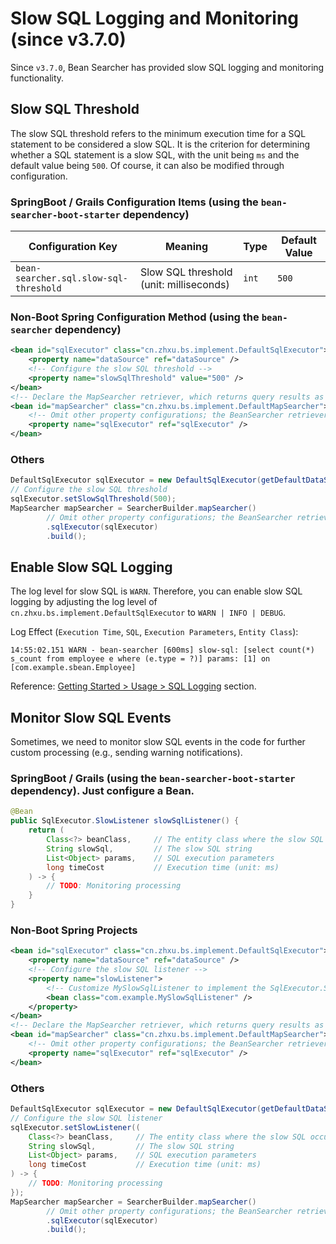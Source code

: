 # Slow SQL Logging and Monitoring (since v3.7.0)

Since `v3.7.0`, Bean Searcher has provided slow SQL logging and monitoring functionality.

## Slow SQL Threshold

The slow SQL threshold refers to the minimum execution time for a SQL statement to be considered a slow SQL. It is the criterion for determining whether a SQL statement is a slow SQL, with the unit being `ms` and the default value being `500`. Of course, it can also be modified through configuration.

### SpringBoot / Grails Configuration Items (using the `bean-searcher-boot-starter` dependency)

Configuration Key | Meaning | Type | Default Value
-|-|-|-
`bean-searcher.sql.slow-sql-threshold` | Slow SQL threshold (unit: milliseconds) | `int` | `500`

### Non-Boot Spring Configuration Method (using the `bean-searcher` dependency)

```xml
<bean id="sqlExecutor" class="cn.zhxu.bs.implement.DefaultSqlExecutor">
    <property name="dataSource" ref="dataSource" />
    <!-- Configure the slow SQL threshold -->
    <property name="slowSqlThreshold" value="500" />
</bean>
<!-- Declare the MapSearcher retriever, which returns query results as Map objects -->
<bean id="mapSearcher" class="cn.zhxu.bs.implement.DefaultMapSearcher">
    <!-- Omit other property configurations; the BeanSearcher retriever has the same configuration -->
    <property name="sqlExecutor" ref="sqlExecutor" />
</bean>
```

### Others

```java
DefaultSqlExecutor sqlExecutor = new DefaultSqlExecutor(getDefaultDataSource());
// Configure the slow SQL threshold
sqlExecutor.setSlowSqlThreshold(500);
MapSearcher mapSearcher = SearcherBuilder.mapSearcher()
        // Omit other property configurations; the BeanSearcher retriever has the same configuration
        .sqlExecutor(sqlExecutor)
        .build();
```

## Enable Slow SQL Logging

The log level for slow SQL is `WARN`. Therefore, you can enable slow SQL logging by adjusting the log level of `cn.zhxu.bs.implement.DefaultSqlExecutor` to `WARN | INFO | DEBUG`.

Log Effect (`Execution Time`, `SQL`, `Execution Parameters`, `Entity Class`):

```log
14:55:02.151 WARN - bean-searcher [600ms] slow-sql: [select count(*) s_count from employee e where (e.type = ?)] params: [1] on [com.example.sbean.Employee]
```

Reference: [Getting Started > Usage > SQL Logging](/en/guide/start/use#sql-Logging) section.

## Monitor Slow SQL Events

Sometimes, we need to monitor slow SQL events in the code for further custom processing (e.g., sending warning notifications).

### SpringBoot / Grails (using the `bean-searcher-boot-starter` dependency). Just configure a Bean.

```java
@Bean
public SqlExecutor.SlowListener slowSqlListener() {
    return (
        Class<?> beanClass,     // The entity class where the slow SQL occurred 
        String slowSql,         // The slow SQL string
        List<Object> params,    // SQL execution parameters
        long timeCost           // Execution time (unit: ms)
    ) -> {
        // TODO: Monitoring processing
    }
}
```

### Non-Boot Spring Projects

```xml
<bean id="sqlExecutor" class="cn.zhxu.bs.implement.DefaultSqlExecutor">
    <property name="dataSource" ref="dataSource" />
    <!-- Configure the slow SQL listener -->
    <property name="slowListener">
        <!-- Customize MySlowSqlListener to implement the SqlExecutor.SlowListener interface -->
        <bean class="com.example.MySlowSqlListener" />
    </property>
</bean>
<!-- Declare the MapSearcher retriever, which returns query results as Map objects -->
<bean id="mapSearcher" class="cn.zhxu.bs.implement.DefaultMapSearcher">
    <!-- Omit other property configurations; the BeanSearcher retriever has the same configuration -->
    <property name="sqlExecutor" ref="sqlExecutor" />
</bean>
```

### Others

```java
DefaultSqlExecutor sqlExecutor = new DefaultSqlExecutor(getDefaultDataSource());
// Configure the slow SQL listener
sqlExecutor.setSlowListener((
    Class<?> beanClass,     // The entity class where the slow SQL occurred 
    String slowSql,         // The slow SQL string
    List<Object> params,    // SQL execution parameters
    long timeCost           // Execution time (unit: ms)
) -> {
    // TODO: Monitoring processing
});
MapSearcher mapSearcher = SearcherBuilder.mapSearcher()
        // Omit other property configurations; the BeanSearcher retriever has the same configuration
        .sqlExecutor(sqlExecutor)
        .build();
```
